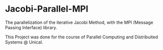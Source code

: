 # Jacobi-Parallel-MPI
The parallelization of the iterative Jacobi Method, with the MPI (Message Passing Interface) library.

This Project was done for the course of Parallel Computing and Distribuited Systems @ Unical.
